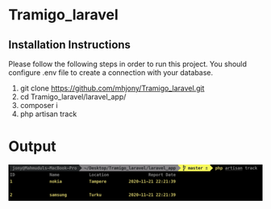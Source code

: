 # Tramigo_laravel

## Installation Instructions
Please follow the following steps in order to run this project. You should configure .env file to create a connection with your database.
1. git clone https://github.com/mhjony/Tramigo_laravel.git
2. cd Tramigo_laravel/laravel_app/
3. composer i
4. php artisan track

# Output
![](https://github.com/mhjony/Tramigo_laravel/blob/master/Output.png)
